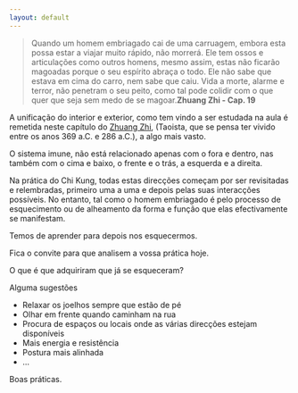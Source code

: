 ```yaml
---
layout: default
---
```


>Quando um homem embriagado cai de uma carruagem, embora esta possa estar a viajar muito rápido, não morrerá. Ele tem ossos e articulações como outros homens, mesmo assim, estas não ficarão magoadas porque o seu espírito abraça o todo. Ele não sabe que estava em cima do carro, nem sabe que caiu. Vida a morte, alarme e terror, não penetram o seu peito, como tal pode colidir com o que quer que seja sem medo de se magoar.**Zhuang Zhi - Cap. 19**

A unificação do interior e exterior, como tem vindo a ser estudada na aula é remetida neste capítulo do [Zhuang Zhi](https://pt.wikipedia.org/wiki/Chuang-Tzu), (Taoista, que se pensa ter vivido entre os anos 369 a.C. e 286 a.C.), a algo mais vasto. 

O sistema imune, não está relacionado apenas com o fora e dentro, nas também com o cima e baixo, o frente e o trás, a esquerda e a direita. 

Na prática do Chi Kung, todas estas direcções começam por ser revisitadas e relembradas, primeiro uma a uma e depois pelas suas interacções possíveis. No entanto, tal como o homem embriagado é pelo processo de esquecimento ou de alheamento da forma e função que elas efectivamente se manifestam. 

Temos de aprender para depois nos esquecermos. 

Fica o convite para que analisem a vossa prática hoje. 

O que é que adquiriram que já se esqueceram?

Alguma sugestões

+ Relaxar os joelhos sempre que estão de pé
+ Olhar em frente quando caminham na rua
+ Procura de espaços ou locais onde as várias direcções estejam disponíveis
+ Mais energia e resistência
+ Postura mais alinhada
+ …

Boas práticas.
